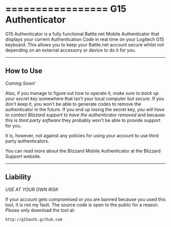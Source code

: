 =================
G15 Authenticator
=================

G15 Authenticator is a fully functional Battle.net Mobile Authenticator that
displays your current Authentication Code in real time on your Logitech G15
keyboard. This allows you to keep your Battle.net account secure whilst
not depending on an external accessory or device to do it for you.

----------
How to Use
----------

_Coming Soon!_

Also, if you manage to figure out how to operate it, _make sure to back up your
secret key_ somewhere that isn't your local computer but *secure*. If you don't
keep it, you won't be able to generate codes to remove the authenticator in the
future. If you end up losing the secret key, *you will have to contact Blizzard
support to have the authenticator removed* and because this is *third party
software* they probably won't be able to provide support for you.

It is, however, not against any policies for using your account to use third
party authenticators.

You can read more about the Blizzard Mobile Authenticator at the Blizzard
Support website.

---------
Liability
---------

*_USE AT YOUR OWN RISK_*

If your account gets compromised or you are banned because you used this tool,
it is not my fault. The source code is open to the public for a reason. _Please_
only download the tool at:

    http://g15auth.github.com


